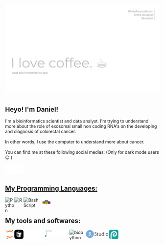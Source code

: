 <img src="https://github.com/Danigro12/test_repo/blob/main/background_git.png">
<br/>
<br/>

## Heyo! I'm Daniel!
I'm a bioinformatics scientist and data analyst. I'm trying to understand more about the role of exosomal small non coding RNA's on the developing and diagnosis of colorectal cancer.
<br>
<br>
In other words, I use the computer to understand more about cancer.
<br>
<br>
You can find me at these following social medias:
(Only for dark mode users 😉 )
<br/>
<br/>
<a href="https://linkedin.com/in/daniel-nigro" target="_blank"><img align="left" alt="Daniel Nigro | LinkedIn" width="30px" src="https://github.com/Aakarsh-B/trying-repos/blob/master/linkedin.svg" />
<a href="https://instagram.com/dan_cfn" target="_blank"><img align="left" alt="Daniel Nigro | Instagram" width="30px" src="https://github.com/Aakarsh-B/trying-repos/blob/master/insta.svg" />
<br/>
<br/>
## My Programming Languages:
<a href="https://www.python.org" target="_blank"> <img align="left" alt="Python" width="30px" src="https://s3.dualstack.us-east-2.amazonaws.com/pythondotorg-assets/media/files/python-logo-only.svg"/> </a>
<a href="https://www.r-project.org" target="_blank"> <img align="left" alt="R" width="30px" src="https://www.r-project.org/logo/Rlogo.svg"/> </a>
<a href="https://pt.wikipedia.org/wiki/Bash" target="_blank"> <img align="left" alt="Bash Script" width="60px" src="https://bashlogo.com/img/logo/svg/full_colored_dark.svg"/> </a>
<a href="https://learn.microsoft.com/pt-br/office/vba/library-reference/concepts/getting-started-with-vba-in-office" target="_blank"> <img align="left" alt="VBA" width="30px" src="https://github.com/Danigro12/test_repo/blob/main/file-type-vba.svg"/> </a>
<br/>
<br/>
## My tools and softwares:
<a href="https://jupyter.org/" target="_blank"> <img align="left" alt="jupyter_notebook" width="30px" src="https://github.com/Danigro12/test_repo/blob/main/jupyter-icon.svg"/> </a>
<a href="https://www.cursor.com/" target="_blank"> <img align="left" alt="photoshop" width="30px" src="https://github.com/Danigro12/test_repo/blob/main/cursor_logo.svg"/> </a>
<a href="https://www.microsoft.com/pt-br/power-platform/products/power-bi" target="_blank"> <img align="left" alt="power_bi" width="70px" src="https://github.com/Danigro12/test_repo/blob/main/power-bi.svg"/> </a>
<a href="https://www.bioconductor.org/" target="_blank"> <img align="left" alt="bioconductor" width="80px" src="https://github.com/Danigro12/test_repo/blob/main/bioconductor.svg"/> </a>
<a href="https://www.biopython.org/" target="_blank"> <img align="left" alt="biopython" width="50px" src="https://biopython.org/assets/images/biopython_logo.svg"/> </a>
<a href="https://posit.co/products/open-source/rstudio/" target="_blank"> <img align="left" alt="biopython" width="80px" src="https://github.com/Danigro12/test_repo/blob/main/r-studio-1.svg"/> </a>
<a href="https://www.photopea.com/" target="_blank"> <img align="left" alt="photoshop" width="30px" src="https://github.com/Danigro12/test_repo/blob/main/photopea-1.svg"/> </a>
